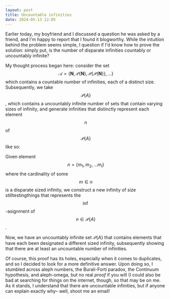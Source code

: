 ```yaml
---
layout: post
title: Uncountable infinities
date: 2024-05-13 12:05
---
```


Earlier today, my boyfriend and I discussed a question he was asked by a friend, and I'm happy to report that I found it blogworthy. While the intuition behind the problem seems simple, I question if I'd know how to prove the solution: simply put, is the number of disparate infinities countably or uncountably infinite?

My thought process began here: consider the set $$\mathcal{A} = \{ \mathbf{N}, \mathcal{P} \{ \mathbf{N} \}, \mathcal{P} \{ \mathcal{P} \{ \mathbf{N} \} \},... \}$$ which contains a countable number of infinities, each of a distinct size. Subsequently, we take $$\mathcal{P}\{A\}$$, which contains a uncountably infinite number of sets that contain varying sizes of infinity, and generate infinities that distinctly represent each element $$n$$ of $$\mathcal{P}\{A\}$$ like so:

Given element $$n = \{m_1, m_2,...m_l\}$$ where the cardinality of some $$m \in n$$ is a disparate sized infinity, we construct a new infinity of size stilltestingthings that represents the $$\inf$$-asignment of $$n \in \mathcal{P}\{A\}$$.

Now, we have an uncountably infinite set $`\mathcal{P}\{A\}`$ that contains elements that have each been designated a different sized infinity, subsequently showing that there are at least an uncountable number of infinities.

Of course, this proof has its holes, especially when it comes to duplicates, and so I decided to look for a more definitive answer. Upon doing so, I stumbled across aleph numbers, the Burali-Forti paradox, the Continuum hypothesis, and aleph-omega, but no real *proof* if you will (I could also be bad at searching for things on the internet, though, so that may be on me. As it stands, I understand that there are uncountable infinities, but if anyone can explain exactly why– well, shoot me an email!
